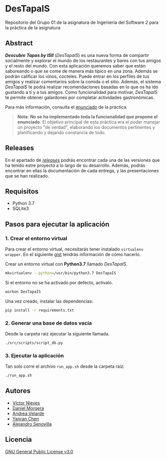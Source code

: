# DesTapaIS
Repositorio del Grupo 01 de la asignatura de Ingeniería del Software 2 para la práctica de la asignatura
## Abstract
**_Descubre Tapas by ISII_** (_DesTapaIS_) es una nueva forma de compartir socialmente y explorar el mundo de los
restaurantes y bares con tus amigos y el resto del mundo. Con esta aplicación
queremos saber que están saboreando o que se come de manera más típico en una
zona. Además se podrán calificar los vinos, cocteles. Puede entrar en los perfiles de
tus amigos y realizar comentarios sobre la comida o el sitio. Además, el sistema
_DesTapaIS_ te podrá realizar recomendaciones basadas en lo que os ha ido gustando
a ti y a tus amigos. Como funcionalidad para motivar, _DesTapaIS_ te permite obtener
galardones por completar actividades gastronómicas.

Para más información, consulta el [enunciado](/documentacion/enunciado.pdf) de la práctica.

> **Nota**: **No se ha implementado toda la funcionalidad que propone el enunciado**. El objetivo principal de esta práctica era el poder manejar un proyecto "de verdad", elaborando los documentos pertinentes y planificando y dejando constancia de todo.

## Releases
En el apartado de [_releases_](https://github.com/VictorNS69/ISII-2019-2020/releases) podrás encontrar cada una de las versiones que ha tenido estre proyecto a lo largo de su desarrollo. Además, podrás encontrar en ellas la documentación de cada entrega, y las presentaciones que se han realizado.
## Requisitos
- Python 3.7
- SQLite3
## Pasos para ejecutar la aplicación
### 1. Crear el entorno virtual
Para crear el entorno virtual, necesitarás tener instalado `virtualenv wrapper`. En el siguiente [gist](https://gist.github.com/VictorNS69/25f82339708714628177a7e2bd566afc) tendrás información de cómo hacerlo.

Crear un entorno virtual con **Python3.7** llamado _DesTapaIS_.
```bash
mkvirtualenv --python=/usr/bin/python3.7 DesTapaIS
```
Si el entorno no se ha activado por defecto, activalo.
```bash
workon DesTapaIS
```
Una vez creado, instalar las dependencias:
```bash
pip install -r requirements.txt
```
### 2. Generar una base de datos vacía
Desde la carpeta raiz ejecutar la siguiente llamada.
```bash
./src/scripts/script_db.py
```
### 3. Ejecutar la aplicación
Tan solo corre el archivo `run_app.sh` desde la carpeta raiz:
```bash
./run_app.sh
```
## Autores
- [Víctor Nieves](https://github.com/VictorNS69)
- [Daniel Morgera](https://github.com/dmorgera)
- [Andrea Velarde](https://github.com/AndreaVentur10)
- [Yanran Chen](https://github.com/YanranCW)
- [Alejandro Senovilla](https://github.com/Alexsente)
## Licencia
[GNU General Public License v3.0](LICENSE)
